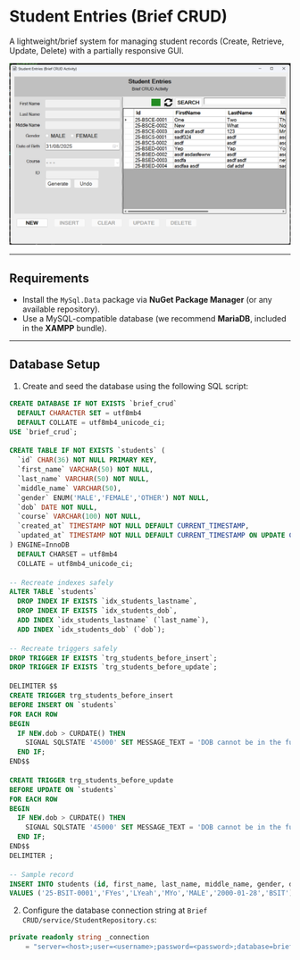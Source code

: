 # Student Entries (Brief CRUD)

A lightweight/brief system for managing student records (Create, Retrieve, Update, Delete) with a partially responsive GUI.

<img src="Brief CRUD/docs/img/student-entries-brief-crud-000.png" alt="Student Entries Preview" width="720"/>

---

## Requirements
- Install the `MySql.Data` package via **NuGet Package Manager** (or any available repository).
- Use a MySQL-compatible database (we recommend **MariaDB**, included in the **XAMPP** bundle).

---

## Database Setup

1. Create and seed the database using the following SQL script:

```sql
CREATE DATABASE IF NOT EXISTS `brief_crud`
  DEFAULT CHARACTER SET = utf8mb4
  DEFAULT COLLATE = utf8mb4_unicode_ci;
USE `brief_crud`;

CREATE TABLE IF NOT EXISTS `students` (
  `id` CHAR(36) NOT NULL PRIMARY KEY,   
  `first_name` VARCHAR(50) NOT NULL,
  `last_name` VARCHAR(50) NOT NULL,
  `middle_name` VARCHAR(50),
  `gender` ENUM('MALE','FEMALE','OTHER') NOT NULL,
  `dob` DATE NOT NULL,
  `course` VARCHAR(100) NOT NULL,         
  `created_at` TIMESTAMP NOT NULL DEFAULT CURRENT_TIMESTAMP,
  `updated_at` TIMESTAMP NOT NULL DEFAULT CURRENT_TIMESTAMP ON UPDATE CURRENT_TIMESTAMP
) ENGINE=InnoDB
  DEFAULT CHARSET = utf8mb4
  COLLATE = utf8mb4_unicode_ci;

-- Recreate indexes safely
ALTER TABLE `students`
  DROP INDEX IF EXISTS `idx_students_lastname`,
  DROP INDEX IF EXISTS `idx_students_dob`,
  ADD INDEX `idx_students_lastname` (`last_name`),
  ADD INDEX `idx_students_dob` (`dob`);

-- Recreate triggers safely
DROP TRIGGER IF EXISTS `trg_students_before_insert`;
DROP TRIGGER IF EXISTS `trg_students_before_update`;

DELIMITER $$
CREATE TRIGGER trg_students_before_insert
BEFORE INSERT ON `students`
FOR EACH ROW
BEGIN
  IF NEW.dob > CURDATE() THEN
    SIGNAL SQLSTATE '45000' SET MESSAGE_TEXT = 'DOB cannot be in the future';
  END IF;
END$$

CREATE TRIGGER trg_students_before_update
BEFORE UPDATE ON `students`
FOR EACH ROW
BEGIN
  IF NEW.dob > CURDATE() THEN
    SIGNAL SQLSTATE '45000' SET MESSAGE_TEXT = 'DOB cannot be in the future';
  END IF;
END$$
DELIMITER ;

-- Sample record
INSERT INTO students (id, first_name, last_name, middle_name, gender, dob, course)
VALUES ('25-BSIT-0001','FYes','LYeah','MYo','MALE','2000-01-28','BSIT');
```
2. Configure the database connection string at
`Brief CRUD/service/StudentRepository.cs`:
```csharp
private readonly string _connection 
    = "server=<host>;user=<username>;password=<password>;database=brief_crud;";

```


<script>
document.addEventListener("DOMContentLoaded", () => {
  document.querySelectorAll("pre > code").forEach((codeBlock) => {
    const button = document.createElement("button");
    button.innerText = "Copy";
    button.style.position = "absolute";
    button.style.top = "5px";
    button.style.right = "5px";
    button.style.padding = "2px 8px";
    button.style.fontSize = "12px";
    button.style.cursor = "pointer";

    const pre = codeBlock.parentNode;
    pre.style.position = "relative";
    pre.appendChild(button);

    button.addEventListener("click", () => {
      navigator.clipboard.writeText(codeBlock.innerText).then(() => {
        button.innerText = "Copied!";
        setTimeout(() => (button.innerText = "Copy"), 1500);
      });
    });
  });
});
</script>